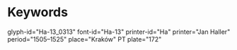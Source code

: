 # Keywords
glyph-id="Ha-13_0313"
font-id="Ha-13"
printer-id="Ha"
printer="Jan Haller"
period="1505–1525"
place="Kraków"
PT plate="172"
